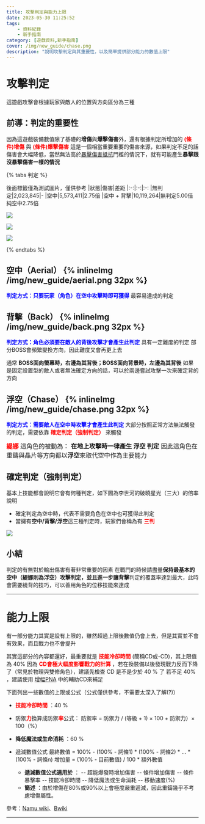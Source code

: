 ```yaml
---
title: 攻擊判定與能力上限
date: 2023-05-30 11:25:52
tags: 
    - 資料紀錄
    - 新手指南
category: [遊戲資料,新手指南]
cover: /img/new_guide/chase.png
description: "說明攻擊判定與其重要性，以及簡單提供部分能力的數值上限"
---
```


# 攻擊判定

這遊戲攻擊會根據玩家與敵人的位置與方向區分為三種

## 前導：判定的重要性

因為這遊戲裝備數值除了基礎的**增傷**與**爆擊傷害**外，還有根據判定所增加的 **<font color=red>(條件)增傷</font>** 與 **<font color=red>(條件)爆擊傷害</font>** 
這是一個相當重要重要的傷害來源，如果判定不足的話傷害會大幅降低，當然無法高於[暴擊傷害抵抗](/datasets/damage_calculation/)門檻的情況下，就有可能產生**暴擊跟沒暴擊傷害一樣的情況**

{% tabs 判定 %}
<!-- tab 結論-->
後面標籤僅為測試圖片，僅供參考
|狀態|傷害|差距
|:-:|:-:|:-:
|無判定|2,023,845|-
|空中|5,573,411|2.75倍
|空中 + 背擊|10,119,264|無判定5.00倍<br>純空中2.75倍
<!-- endtab -->
<!-- tab 無判定-->
![](https://i.imgur.com/McYj2Z0.png)
<!-- endtab -->
<!-- tab 空中-->
![](https://i.imgur.com/A1nz58m.png)
<!-- endtab -->
<!-- tab 空中 + 背擊-->
![](https://i.imgur.com/bZtiKvF.png)
<!-- endtab -->
{% endtabs %}

## 空中（Aerial） {% inlineImg /img/new_guide/aerial.png 32px %}

**<font color=blue>判定方式：只要玩家（角色）在空中攻擊時即可獲得</font>**
最容易達成的判定

## 背擊（Back） {% inlineImg /img/new_guide/back.png 32px %}

**<font color=blue>判定方式：角色必須要在敵人的背後攻擊才會產生此判定</font>**
具有一定難度的判定
部分BOSS會頻繁變換方向，因此難度又會再更上去

通常 **BOSS面向螢幕時，右邊為其背後；BOSS面向背景時，左邊為其背後**
如果是固定設置型的敵人或者無法確定方向的話，可以於兩邊嘗試攻擊一次來確定背的方向

## 浮空（Chase） {% inlineImg /img/new_guide/chase.png 32px %}

**<font color=blue>判定方式：需要敵人在空中時攻擊才會產生此判定</font>**
大部分按照正常方法無法觸發的判定，需要依靠 **<font color=red>確定判定（強制判定）</font>** 來觸發

<font size=3>**<font color=red>緹娜</font>** 這角色的被動為： **在地上攻擊時一律產生 浮空 判定**
因此這角色在重鑄與晶片等方向都以**浮空**來取代空中作為主要能力</font>


## 確定判定（強制判定）

基本上技能都會說明它會有何種判定，如下圖為李世河的破曉星光（三大）的倍率說明
- 確定判定為空中時，代表不需要角色在空中也可獲得此判定
- 當擁有**空中/背擊/浮空**這三種判定時，玩家們會稱為有 **<font color=red>三判</font>**

![](https://i.imgur.com/2MwQUw6.png)

## 小結

判定的有無對於輸出傷害有著非常重要的因素
在戰鬥的時候請盡量**保持最基本的空中（緹娜則為浮空）**攻擊判定，並且進一步讓**背擊**判定的覆蓋率達到最大，此時會需要繞背的技巧，可以善用角色的位移技能來達成

---

# 能力上限

有一部分能力其實是設有上限的，雖然超過上限後數值仍會上去，但是其實並不會有效果，而且戰力也不會提升

其實這部分的內容都還好，最重要就是 **<font color=red>技能冷卻時間</font>** (簡稱CD或-CD)，其上限值為 40%
因為 **<font color=red>CD會極大幅度影響戰力的計算</font>** ，若在換裝備以後發現戰力反而下降了（常見於物理與雙修角色），建議先檢查 CD 是不是少於 40 % 了
若不足 40% ，建議使用 [增幅PNA](/datasets/spec/ampPNA/) 中的輔助CD來補足

下面列出一些數值的上限或公式（公式僅供參考，不需要太深入了解(?)）

- **<font color=red>技能冷卻時間</font>** ：40 %
- 防禦<b><font color=red>力</font></b>換算成防禦<b><font color=red>率</font></b>公式：
防禦率 = 防禦力 / (等級 + 1) × 100 + 防禦力）× 100（%）
- **降低魔法或生命消耗** ：60 %

- 遞減數值公式
最終數值 = 100% - (100% - 詞條1) * (100% - 詞條2) * ... * (100% - 詞條n)
增加量 = (100% - 目前數值) / 100 * 額外數值

    - **遞減數值公式適用於** ：
    -- 超能爆發時增加傷害
    -- 條件增加傷害
    -- 條件暴擊率
    -- 技能冷卻時間
    -- 降低魔法或生命消耗
    -- 移動速度(%)
    - **簡述** ：由於增傷在80%或90%以上會極度嚴重遞減，因此重鑄幾乎不考慮增傷屬性。



參考：[Namu wiki](https://namu.wiki/w/%ED%81%B4%EB%A1%9C%EC%A0%80%EC%8A%A4/%EC%8B%9C%EC%8A%A4%ED%85%9C#s-3.2.4)、[Bwiki](https://wiki.biligame.com/closers/%E5%B0%81%E5%8D%B0%E8%80%85%E4%BC%A4%E5%AE%B3%E7%BB%84%E6%88%90)

---

<style>
    .container {
        overflow: hidden;
        zoom: 1;
        width: 100%;
        height: flex;
        /*border: 1px solid red;*/
    }
    .childDiv {
        float: left;
        width: 33.3%;
        height: 100%;
        /* border: 1px solid greenyellow;*/
    }
    table {
        width: 80%;
    }
</style>